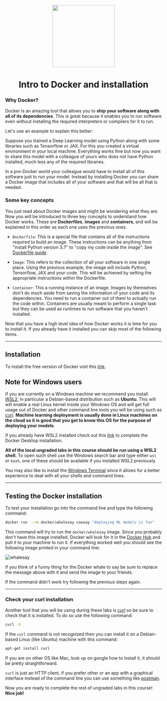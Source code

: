 <p align = "center" draggable=”false” ><img src="https://user-images.githubusercontent.com/37101144/161836199-fdb0219d-0361-4988-bf26-48b0fad160a3.png"
     width="200px"
     height="auto"/>
</p>


# <h1 align="center" id="heading">Intro to Docker and installation</h1>


### Why Docker?

Docker is an amazing tool that allows you to **ship your software along with all of its dependencies**. This is great because it enables you to run software even without installing the required interpreters or compilers for it to run.

Let's use an example to explain this better:

Suppose you trained a Deep Learning model using Python along with some libraries such as Tensorflow or JAX. For this you created a virtual environment in your local machine. Everything works fine but now you want to share this model with a colleague of yours who does not have Python installed, much less any of the required libraries.

In a pre-Docker world your
colleague would have to install all of this software just to run your model. Instead by installing Docker you can share a Docker image that includes all of your software and that will be all that is needed.

### Some key concepts

You just read about Docker images and might be wondering what they are. Now you will be introduced to three key concepts to understand how Docker works. These are **Dockerfiles**, **images** and **containers**, and will be explained in this order as each one uses the previous ones.

- `Dockerfile`: This is a special file that contains all of the instructions required to build an image. These instructions can be anything from "install Python version 3.7" to "copy my code inside the image". See [Dockerfile guide](/guides/dockerfile_guide.md).

- `Image`: This refers to the collection of all your software in one single place. Using the previous example, the image will include Python, Tensorflow, JAX and your code. This will be achieved by setting the appropriate instructions within the Dockerfile.
- `Container`: This a running instance of an image. Images by themselves don't do much aside from saving the information of your code and its dependencies. You need to run a container out of them to actually run the code within. Containers are usually meant to perform a single task but they can be used as runtimes to run software that you haven't installed.

Now that you have a high level idea of how Docker works it is time for you to install it. If you already have it installed you can skip most of the following items.

------
## Installation

To install the free version of Docker visit this [link](https://www.docker.com/products/docker-desktop).

## Note for Windows users
If you are currently on a Windows machine we recommend you install [WSL2](https://docs.microsoft.com/en-us/windows/wsl/install-win10), in particular a Debian-based distribution such as **Ubuntu**. This will will enable a real Linux kernel inside your Windows OS and will get full usage out of Docker and other command line tools you will be using such as [curl](https://curl.se/). **Machine learning deployment is usually done in Linux machines on the cloud so it is good that you get to know this OS for the purpose of deploying your models**.

If you already have WSL2 installed check out this [link](https://docs.docker.com/docker-for-windows/wsl/) to complete the Docker Desktop installation.

**All of the local ungraded labs in this course should be run using a WSL2 shell.** To open such shell use the Windows search bar and type either `wsl` or `bash`, one of these should be available if you installed WSL2 previously.

You may also like to install the [Windows Terminal](https://docs.microsoft.com/en-us/windows/terminal/get-started) since it allows for a better experience to deal with all your shells and command lines.

----
## Testing the Docker installation

To test your installation go into the command line and type the following command:
```bash
docker run --rm docker/whalesay cowsay "deploying ML models is fun"
```
This command will try to run the `docker/whalesay` image. Since you probably don't have this image installed, Docker will look for it in the [Docker Hub](https://hub.docker.com/) and pull it to your machine to run it. If everything worked well you should see the following image printed in your command line:

![whalesay](https://user-images.githubusercontent.com/37101144/166609516-72cd571d-ff5e-4ffd-a970-90187f7e637c.png)

If you think of a funny thing for the Docker whale to say be sure to replace the message above with it and send the image to your friends.

If the command didn't work try following the previous steps again.

-----
### Check your curl installation

Another tool that you will be using during these labs is [curl](https://curl.se/) so be sure to check that it is installed. To do so use the following command:
```bash
curl -V
```

If the `curl` command is not recognized then you can install it on a Debian-based Linux (like Ubuntu) machine with this command:

```bash
apt-get install curl
```

If you are on other OS like Mac, look up on google how to install it, it should be pretty straightforward.

`curl` is just an HTTP client, if you prefer other or an app with a graphical interface instead of the command line you can use something like [postman](https://www.postman.com/).

Now you are ready to complete the rest of ungraded labs in this course! **Nice job!**
